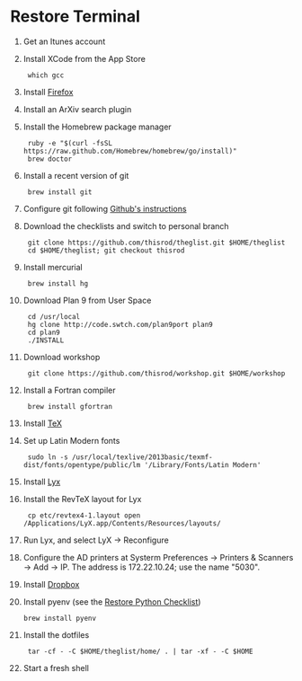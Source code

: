 Restore Terminal
===

1. Get an Itunes account

1. Install XCode from the App Store

        which gcc

2. Install [Firefox](http://www.mozilla.org/)

2. Install an ArXiv search plugin

1. Install the Homebrew package manager

        ruby -e "$(curl -fsSL https://raw.github.com/Homebrew/homebrew/go/install)"
        brew doctor

2. Install a recent version of git

        brew install git

2. Configure git following [Github's instructions](https://help.github.com/articles/set-up-git#set-up-git)

3. Download the checklists and switch to personal branch

        git clone https://github.com/thisrod/theglist.git $HOME/theglist
        cd $HOME/theglist; git checkout thisrod

0. Install mercurial

        brew install hg

0. Download Plan 9 from User Space

        cd /usr/local
        hg clone http://code.swtch.com/plan9port plan9
        cd plan9
        ./INSTALL

0. Download workshop

        git clone https://github.com/thisrod/workshop.git $HOME/workshop

5. Install a Fortran compiler

        brew install gfortran

6. Install [TeX](http://mirror.ctan.org/systems/mac/mactex/mactex-basic.pkg)

6. Set up Latin Modern fonts

        sudo ln -s /usr/local/texlive/2013basic/texmf-dist/fonts/opentype/public/lm '/Library/Fonts/Latin Modern'

7. Install [Lyx](http://www.lyx.org/Download#toc4)

8. Install the RevTeX layout for Lyx

        cp etc/revtex4-1.layout open /Applications/LyX.app/Contents/Resources/layouts/

8. Run Lyx, and select LyX → Reconfigure

9. Configure the AD printers at Systerm Preferences → Printers & Scanners → Add → IP.  The address is 172.22.10.24; use the name "5030".

10. Install [Dropbox](https://www.dropbox.com/)

11. Install pyenv (see the [Restore Python Checklist](python.md))

        brew install pyenv

4. Install the dotfiles

        tar -cf - -C $HOME/theglist/home/ . | tar -xf - -C $HOME

13. Start a fresh shell
